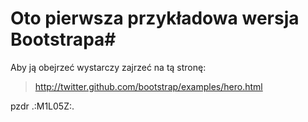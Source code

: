 # Oto pierwsza przykładowa wersja Bootstrapa#
Aby ją obejrzeć wystarczy zajrzeć na tą stronę:
> http://twitter.github.com/bootstrap/examples/hero.html <br />

pzdr .:M1L05Z:.


